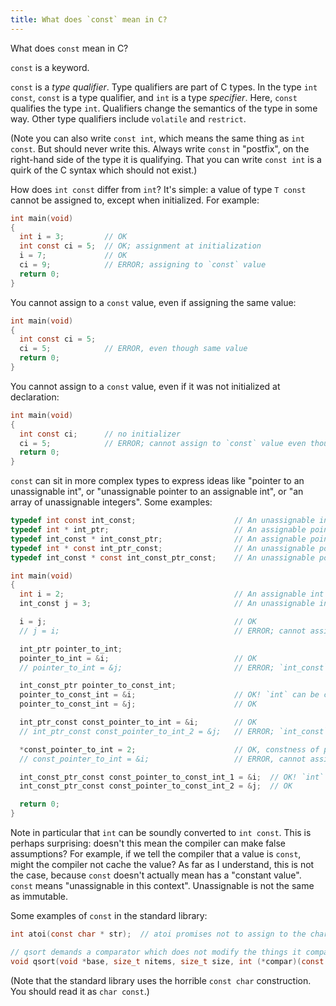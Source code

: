 ```yaml
---
title: What does `const` mean in C?
---
```


What does `const` mean in C?

`const` is a keyword.

`const` is a _type qualifier_. Type qualifiers are part of C types. In the type `int const`, `const` is a type qualifier, and `int` is a type _specifier_. Here, `const` qualifies the type `int`. Qualifiers change the semantics of the type in some way. Other type qualifiers include `volatile` and `restrict`.

(Note you can also write `const int`, which means the same thing as `int const`. But should never write this. Always write `const` in "postfix", on the right-hand side of the type it is qualifying. That you can write `const int` is a quirk of the C syntax which should not exist.)

How does `int const` differ from `int`? It's simple: a value of type `T const` cannot be assigned to, except when initialized. For example:

```c
int main(void)
{
  int i = 3;         // OK
  int const ci = 5;  // OK; assignment at initialization
  i = 7;             // OK
  ci = 9;            // ERROR; assigning to `const` value
  return 0;
}
```

You cannot assign to a `const` value, even if assigning the same value:

```c
int main(void)
{
  int const ci = 5;
  ci = 5;            // ERROR, even though same value
  return 0;
}
```

You cannot assign to a `const` value, even if it was not initialized at declaration:

```c
int main(void)
{
  int const ci;      // no initializer
  ci = 5;            // ERROR; cannot assign to `const` value even though uninitialized
  return 0;
}
```

`const` can sit in more complex types to express ideas like "pointer to an unassignable int", or "unassignable pointer to an assignable int", or "an array of unassignable integers". Some examples:

```c
typedef int const int_const;                      // An unassignable int
typedef int * int_ptr;                            // An assignable pointer to an assignable int
typedef int_const * int_const_ptr;                // An assignable pointer to an unassignable int
typedef int * const int_ptr_const;                // An unassignable pointer to an assignable int
typedef int_const * const int_const_ptr_const;    // An unassignable pointer to an unassignable int

int main(void)
{
  int i = 2;                                      // An assignable int
  int_const j = 3;                                // An unassignable int

  i = j;                                          // OK
  // j = i;                                       // ERROR; cannot assign to const

  int_ptr pointer_to_int;
  pointer_to_int = &i;                            // OK
  // pointer_to_int = &j;                         // ERROR; `int_const` cannot be safely converted to `int`

  int_const_ptr pointer_to_const_int;
  pointer_to_const_int = &i;                      // OK! `int` can be converted to `const int`
  pointer_to_const_int = &j;                      // OK

  int_ptr_const const_pointer_to_int = &i;        // OK
  // int_ptr_const const_pointer_to_int_2 = &j;   // ERROR; `int_const` cannot be converted to `int`

  *const_pointer_to_int = 2;                      // OK, constness of pointer does not affect constness of pointee
  // const_pointer_to_int = &i;                   // ERROR, cannot assign to const pointer

  int_const_ptr_const const_pointer_to_const_int_1 = &i;  // OK! `int` can be converted to `int const`
  int_const_ptr_const const_pointer_to_const_int_2 = &j;  // OK

  return 0;
}
```

Note in particular that `int` can be soundly converted to `int const`. This is perhaps surprising: doesn't this mean the compiler can make false assumptions? For example, if we tell the compiler that a value is `const`, might the compiler not cache the value? As far as I understand, this is not the case, because `const` doesn't actually mean has a "constant value". `const` means "unassignable in this context". Unassignable is not the same as immutable.

Some examples of `const` in the standard library:

```c
int atoi(const char * str);  // atoi promises not to assign to the characters in the array

// qsort demands a comparator which does not modify the things it compares
void qsort(void *base, size_t nitems, size_t size, int (*compar)(const void *, const void*));
```

(Note that the standard library uses the horrible `const char` construction. You should read it as `char const`.)
